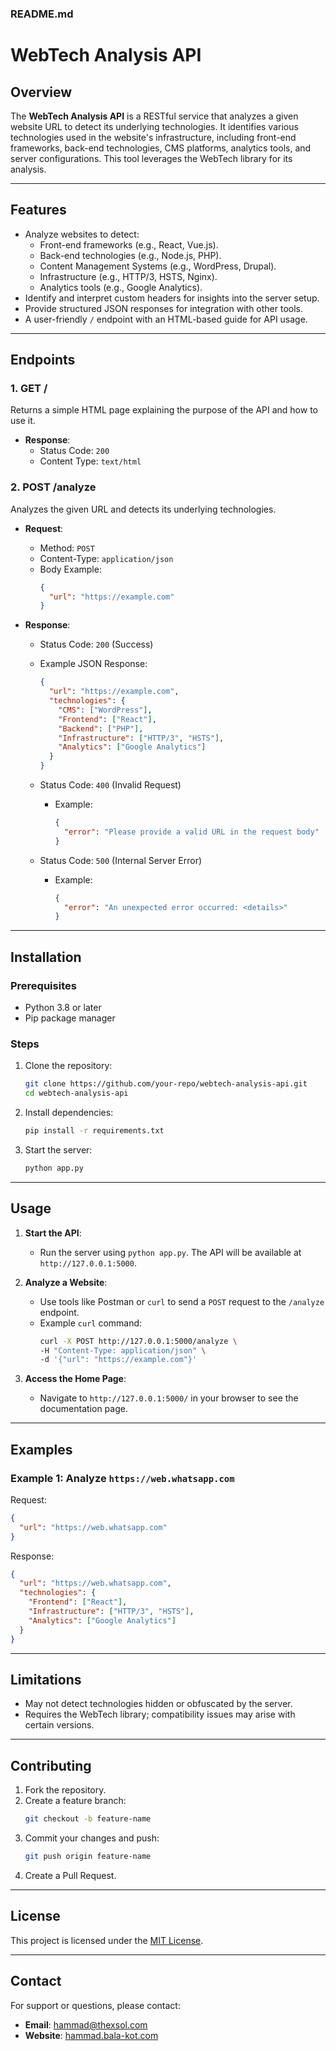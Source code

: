 ### **README.md**

# WebTech Analysis API

## **Overview**
The **WebTech Analysis API** is a RESTful service that analyzes a given website URL to detect its underlying technologies. It identifies various technologies used in the website's infrastructure, including front-end frameworks, back-end technologies, CMS platforms, analytics tools, and server configurations. This tool leverages the WebTech library for its analysis.

---

## **Features**
- Analyze websites to detect:
  - Front-end frameworks (e.g., React, Vue.js).
  - Back-end technologies (e.g., Node.js, PHP).
  - Content Management Systems (e.g., WordPress, Drupal).
  - Infrastructure (e.g., HTTP/3, HSTS, Nginx).
  - Analytics tools (e.g., Google Analytics).
- Identify and interpret custom headers for insights into the server setup.
- Provide structured JSON responses for integration with other tools.
- A user-friendly `/` endpoint with an HTML-based guide for API usage.

---

## **Endpoints**

### **1. GET /** 
Returns a simple HTML page explaining the purpose of the API and how to use it.

- **Response**:
  - Status Code: `200`
  - Content Type: `text/html`

### **2. POST /analyze**
Analyzes the given URL and detects its underlying technologies.

- **Request**:
  - Method: `POST`
  - Content-Type: `application/json`
  - Body Example:
    ```json
    {
      "url": "https://example.com"
    }
    ```

- **Response**:
  - Status Code: `200` (Success)
  - Example JSON Response:
    ```json
    {
      "url": "https://example.com",
      "technologies": {
        "CMS": ["WordPress"],
        "Frontend": ["React"],
        "Backend": ["PHP"],
        "Infrastructure": ["HTTP/3", "HSTS"],
        "Analytics": ["Google Analytics"]
      }
    }
    ```

  - Status Code: `400` (Invalid Request)
    - Example:
      ```json
      {
        "error": "Please provide a valid URL in the request body"
      }
      ```

  - Status Code: `500` (Internal Server Error)
    - Example:
      ```json
      {
        "error": "An unexpected error occurred: <details>"
      }
      ```

---

## **Installation**

### Prerequisites
- Python 3.8 or later
- Pip package manager

### Steps
1. Clone the repository:
   ```bash
   git clone https://github.com/your-repo/webtech-analysis-api.git
   cd webtech-analysis-api
   ```

2. Install dependencies:
   ```bash
   pip install -r requirements.txt
   ```

3. Start the server:
   ```bash
   python app.py
   ```

---

## **Usage**

1. **Start the API**:
   - Run the server using `python app.py`. The API will be available at `http://127.0.0.1:5000`.

2. **Analyze a Website**:
   - Use tools like Postman or `curl` to send a `POST` request to the `/analyze` endpoint.
   - Example `curl` command:
     ```bash
     curl -X POST http://127.0.0.1:5000/analyze \
     -H "Content-Type: application/json" \
     -d '{"url": "https://example.com"}'
     ```

3. **Access the Home Page**:
   - Navigate to `http://127.0.0.1:5000/` in your browser to see the documentation page.

---

## **Examples**

### Example 1: Analyze `https://web.whatsapp.com`
Request:
```json
{
  "url": "https://web.whatsapp.com"
}
```

Response:
```json
{
  "url": "https://web.whatsapp.com",
  "technologies": {
    "Frontend": ["React"],
    "Infrastructure": ["HTTP/3", "HSTS"],
    "Analytics": ["Google Analytics"]
  }
}
```

---

## **Limitations**
- May not detect technologies hidden or obfuscated by the server.
- Requires the WebTech library; compatibility issues may arise with certain versions.

---

## **Contributing**
1. Fork the repository.
2. Create a feature branch:
   ```bash
   git checkout -b feature-name
   ```
3. Commit your changes and push:
   ```bash
   git push origin feature-name
   ```
4. Create a Pull Request.

---

## **License**
This project is licensed under the [MIT License](LICENSE).

---

## **Contact**
For support or questions, please contact:
- **Email**: hammad@thexsol.com
- **Website**: [hammad.bala-kot.com](http://hammad.thexsol.com/)

